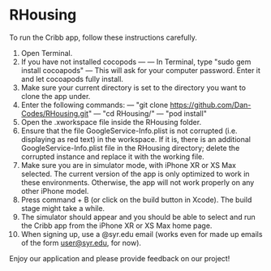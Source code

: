 # RHousing

To run the Cribb app, follow these instructions carefully.
1.  Open Terminal.
2.  If you have not installed cocopods —
        — In Terminal, type "sudo gem install cocoapods"
        — This will ask for your computer password. Enter it and let cocoapods fully install.
3.  Make sure your current directory is set to the directory you want to clone the app under.
4.  Enter the following commands:
        — "git clone https://github.com/Dan-Codes/RHousing.git"
        — "cd RHousing/"
        — "pod install"
5.  Open the .xworkspace file inside the RHousing folder.
6.  Ensure that the file GoogleService-Info.plist is not corrupted (i.e. displaying as red text) in the workspace. If it is, there is an additional GoogleService-Info.plist file in the RHousing directory; delete the corrupted instance and replace it with the working file.
7.  Make sure you are in simulator mode, with iPhone XR or XS Max selected. The current version of the app is only optimized to work in these environments. Otherwise, the app will not work properly on any other iPhone model.
8.  Press command + B (or click on the build button in Xcode). The build stage might take a while.
9.  The simulator should appear and you should be able to select and run the Cribb app from the iPhone XR or XS Max home page.
10. When signing up, use a @syr.edu email (works even for made up emails of the form user@syr.edu, for now).

Enjoy our application and please provide feedback on our project!
